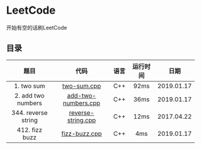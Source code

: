# LeetCode
开始有空的话刷LeetCode  
## 目录


 题目  | 代码 |语言|运行时间|日期|  
:--:|:--:|:--:|:--:|:--:|  
|1. two sum|[two-sum.cpp](https://github.com/zfb132/LeetCode/blob/master/code/two-sum.cpp "地址")|C++ |92ms |2019.01.17|  
|2. add two numbers|[add-two-numbers.cpp](https://github.com/zfb132/LeetCode/blob/master/code/add-two-numbers.cpp "地址")|C++ |36ms |2019.01.17|  
|344. reverse string|[reverse-string.cpp](https://github.com/zfb132/LeetCode/blob/master/code/reverse-string.cpp "地址")|C++ |12ms |2017.04.22|  
|412. fizz buzz|[fizz-buzz.cpp](https://github.com/zfb132/LeetCode/blob/master/code/fizz-buzz.cpp "地址")|C++ |4ms |2019.01.17|  

